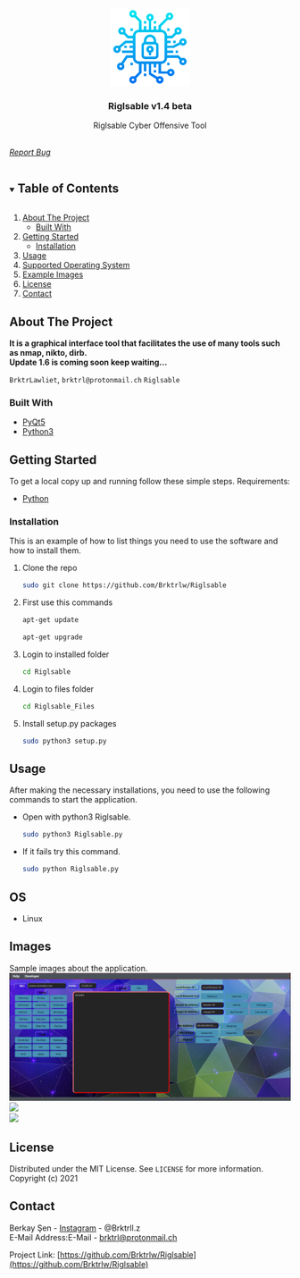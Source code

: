 



<br />
<p align="center">
  <a href="https://github.com/Brktrlw/Riglsable">
    <img src="Riglsable_Files/images/logo1.png" alt="Logo" width="140" height="140">
  </a>

  <h3 align="center">Riglsable v1.4 beta</h3>

  <p align="center">
    Riglsable Cyber Offensive Tool
    <br />
    <br />
    <p align="center"><address>
    <a href="mailto:brktrl@protonmail.ch">Report Bug</a>
    </address>
    </p>
  </p>
</p>



<details open="open">
  <summary><h2 style="display: inline-block">Table of Contents</h2></summary>
  <ol>
    <li>
      <a href="#about-the-project">About The Project</a>
      <ul>
        <li><a href="#built-with">Built With</a></li>
      </ul>
    </li>
    <li>
      <a href="#getting-started">Getting Started</a>
      <ul>
        <li><a href="#installation">Installation</a></li>
      </ul>
    </li>
    <li><a href="#usage">Usage</a></li>
    <li><a href="#OS">Supported Operating System</a>
    <li><a href="Images">Example Images</a>
    <li><a href="#license">License</a></li>
    <li><a href="#contact">Contact</a></li>
  </ol>
</details>




## About The Project


**It is a graphical interface tool that facilitates the use of many tools such as nmap, nikto, dirb.**<br>
**Update 1.6 is coming soon keep waiting...**

`BrktrLawliet`,
`brktrl@protonmail.ch`
`Riglsable`


### Built With

* [PyQt5](https://pypi.org/project/PyQt5/)
* [Python3](https://www.python.org)




## Getting Started

To get a local copy up and running follow these simple steps.
Requirements:
* [Python](https://www.python.org)


### Installation

This is an example of how to list things you need to use the software and how to install them.

1. Clone the repo
   ```sh
   sudo git clone https://github.com/Brktrlw/Riglsable
   ```
2. First use this commands
   ```sh
   apt-get update
   ```
   ```sh
   apt-get upgrade
   ```
3. Login to installed folder
   ```sh
   cd Riglsable
   ```
4. Login to files folder
   ```sh
   cd Riglsable_Files
   ```
5. Install setup.py packages
   ```sh
   sudo python3 setup.py
   ```



## Usage

After making the necessary installations, you need to use the following commands to start the application.

* Open with python3 Riglsable.
   ```sh
   sudo python3 Riglsable.py
   ```
* If it fails try this command.
   ```sh
   sudo python Riglsable.py
   ```

## OS
* Linux

## Images
Sample images about the application.
<img src="Riglsable_Files/images/image2.jpg"></img><br>
<img src=".git/image1.jpg"></img><br>
<img src="Riglsable_Files/images/image3.jpg"></img><br>
## License

Distributed under the MIT License. See `LICENSE` for more information.<br>
Copyright (c) 2021 

## Contact

Berkay Şen - [Instagram](https://www.instagram.com/brktrll.z/) - @Brktrll.z <br>
E-Mail Address:E-Mail - brktrl@protonmail.ch

Project Link: [https://github.com/Brktrlw/Riglsable](https://github.com/Brktrlw/Riglsable)






